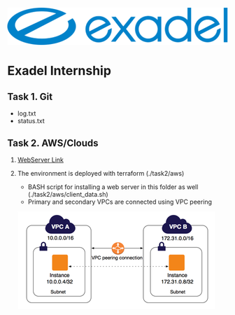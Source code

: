 <img src="exadel_logo.svg"><br>

# Exadel Internship

## Task 1. Git

* log.txt
* status.txt

## Task 2. AWS/Clouds

1. [WebServer Link](http://ec2-18-185-46-23.eu-central-1.compute.amazonaws.com/ "AWS Intership Example page")
2. The environment is deployed with terraform (./task2/aws)
    * BASH script for installing a web server in this folder as well (./task2/aws/client_data.sh)
    * Primary and secondary VPCs are connected using VPC peering

    <img src="peering-intro-diagram.png"><br>
